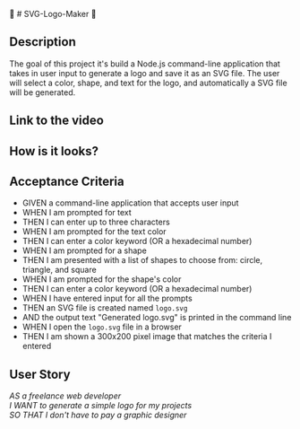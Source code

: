 :large_orange_diamond: # SVG-Logo-Maker :large_blue_circle:

## Description
The goal of this project it's build a Node.js command-line application that takes in user input to generate a logo and save it as an SVG file. The user will select a color, shape, and text for the logo, and automatically a SVG file will be generated.

## Link to the video

## How is it looks?


## Acceptance Criteria

* GIVEN a command-line application that accepts user input
* WHEN I am prompted for text
* THEN I can enter up to three characters
* WHEN I am prompted for the text color
* THEN I can enter a color keyword (OR a hexadecimal number)
* WHEN I am prompted for a shape
* THEN I am presented with a list of shapes to choose from: circle, triangle, and square
* WHEN I am prompted for the shape's color
* THEN I can enter a color keyword (OR a hexadecimal number)
* WHEN I have entered input for all the prompts
* THEN an SVG file is created named `logo.svg`
* AND the output text "Generated logo.svg" is printed in the command line
* WHEN I open the `logo.svg` file in a browser
* THEN I am shown a 300x200 pixel image that matches the criteria I entered


## User Story

_AS a freelance web developer
<br>I WANT to generate a simple logo for my projects
<br>SO THAT I don't have to pay a graphic designer_

  
